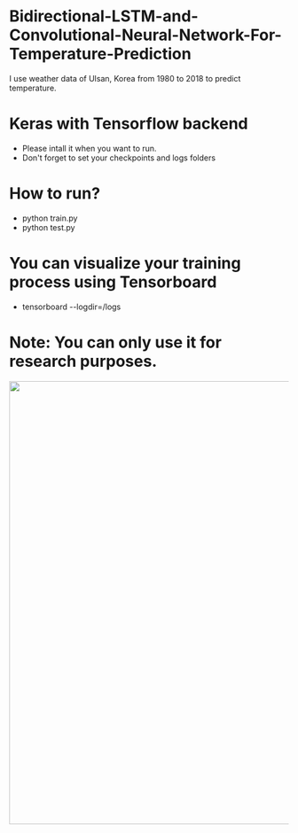# Bidirectional-LSTM-and-Convolutional-Neural-Network-For-Temperature-Prediction
I use weather data of Ulsan, Korea from 1980 to 2018 to predict temperature.
# Keras with Tensorflow backend
- Please intall it when you want to run.
- Don't forget to set your checkpoints and logs folders
# How to run?
- python train.py
- python test.py
# You can visualize your training process using Tensorboard
- tensorboard --logdir=/logs
# Note: You can only use it for research purposes.
<p align="center">
  <img src="model.png" width="800"/>
</p>

